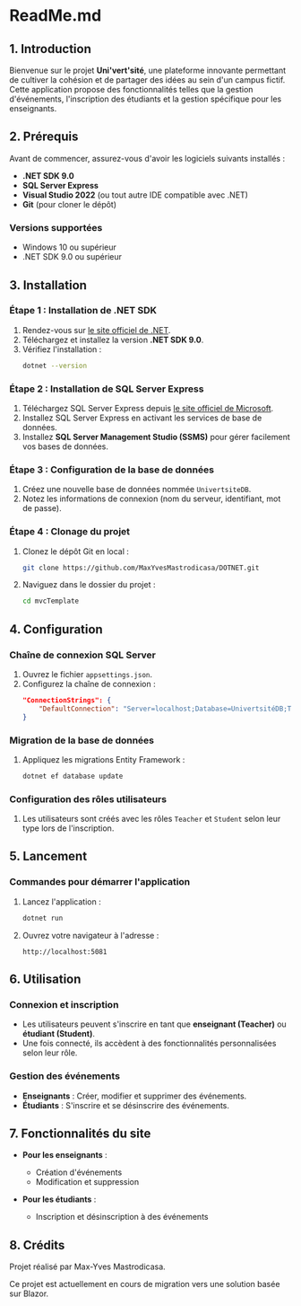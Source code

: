 # ReadMe.md

## 1. Introduction

Bienvenue sur le projet **Uni'vert'sité**, une plateforme innovante permettant de cultiver la cohésion et de partager des idées au sein d'un campus fictif. Cette application propose des fonctionnalités telles que la gestion d'événements, l'inscription des étudiants et la gestion spécifique pour les enseignants.

## 2. Prérequis

Avant de commencer, assurez-vous d'avoir les logiciels suivants installés :

- **.NET SDK 9.0**
- **SQL Server Express**
- **Visual Studio 2022** (ou tout autre IDE compatible avec .NET)
- **Git** (pour cloner le dépôt)

### Versions supportées

- Windows 10 ou supérieur
- .NET SDK 9.0 ou supérieur

## 3. Installation

### Étape 1 : Installation de .NET SDK

1. Rendez-vous sur [le site officiel de .NET](https://dotnet.microsoft.com/download).
2. Téléchargez et installez la version **.NET SDK 9.0**.
3. Vérifiez l'installation :
   ```bash
   dotnet --version
   ```

### Étape 2 : Installation de SQL Server Express

1. Téléchargez SQL Server Express depuis [le site officiel de Microsoft](https://www.microsoft.com/en-us/sql-server/sql-server-downloads).
2. Installez SQL Server Express en activant les services de base de données.
3. Installez **SQL Server Management Studio (SSMS)** pour gérer facilement vos bases de données.

### Étape 3 : Configuration de la base de données

1. Créez une nouvelle base de données nommée `UnivertsiteDB`.
2. Notez les informations de connexion (nom du serveur, identifiant, mot de passe).

### Étape 4 : Clonage du projet

1. Clonez le dépôt Git en local :
   ```bash
   git clone https://github.com/MaxYvesMastrodicasa/DOTNET.git
   ```
2. Naviguez dans le dossier du projet :
   ```bash
   cd mvcTemplate
   ```

## 4. Configuration

### Chaîne de connexion SQL Server

1. Ouvrez le fichier `appsettings.json`.
2. Configurez la chaîne de connexion :
   ```json
   "ConnectionStrings": {
       "DefaultConnection": "Server=localhost;Database=UnivertsitéDB;Trusted_Connection=True;"
   }
   ```

### Migration de la base de données

1. Appliquez les migrations Entity Framework :
   ```bash
   dotnet ef database update
   ```

### Configuration des rôles utilisateurs

1. Les utilisateurs sont créés avec les rôles `Teacher` et `Student` selon leur type lors de l'inscription.

## 5. Lancement

### Commandes pour démarrer l'application

1. Lancez l'application :
   ```bash
   dotnet run
   ```
2. Ouvrez votre navigateur à l'adresse :
   ```
   http://localhost:5081
   ```

## 6. Utilisation

### Connexion et inscription

- Les utilisateurs peuvent s'inscrire en tant que **enseignant (Teacher)** ou **étudiant (Student)**.
- Une fois connecté, ils accèdent à des fonctionnalités personnalisées selon leur rôle.

### Gestion des événements

- **Enseignants** : Créer, modifier et supprimer des événements.
- **Étudiants** : S'inscrire et se désinscrire des événements.

## 7. Fonctionnalités du site

- **Pour les enseignants** :

  - Création d'événements
  - Modification et suppression

- **Pour les étudiants** :
  - Inscription et désinscription à des événements

## 8. Crédits

Projet réalisé par Max-Yves Mastrodicasa.

Ce projet est actuellement en cours de migration vers une solution basée sur Blazor.

